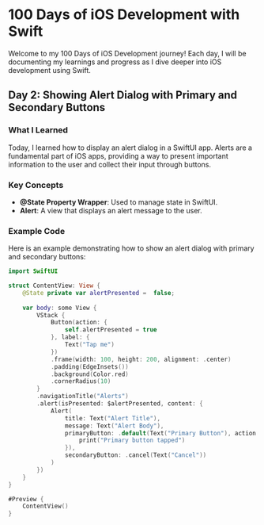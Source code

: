 # 100 Days of iOS Development with Swift

Welcome to my 100 Days of iOS Development journey! Each day, I will be documenting my learnings and progress as I dive deeper into iOS development using Swift.

## Day 2: Showing Alert Dialog with Primary and Secondary Buttons

### What I Learned
Today, I learned how to display an alert dialog in a SwiftUI app. Alerts are a fundamental part of iOS apps, providing a way to present important information to the user and collect their input through buttons.

### Key Concepts
- **@State Property Wrapper**: Used to manage state in SwiftUI.
- **Alert**: A view that displays an alert message to the user.

### Example Code
Here is an example demonstrating how to show an alert dialog with primary and secondary buttons:

```swift
import SwiftUI

struct ContentView: View {
    @State private var alertPresented =  false;
    
    var body: some View {
        VStack {
            Button(action: {
                self.alertPresented = true
            }, label: {
                Text("Tap me")
            })
            .frame(width: 100, height: 200, alignment: .center)
            .padding(EdgeInsets())
            .background(Color.red)
            .cornerRadius(10)
        }
        .navigationTitle("Alerts")
        .alert(isPresented: $alertPresented, content: {
            Alert(
                title: Text("Alert Title"),
                message: Text("Alert Body"),
                primaryButton: .default(Text("Primary Button"), action: {
                    print("Primary button tapped")
                }),
                secondaryButton: .cancel(Text("Cancel"))
            )
        })
    }
}

#Preview {
    ContentView()
}
